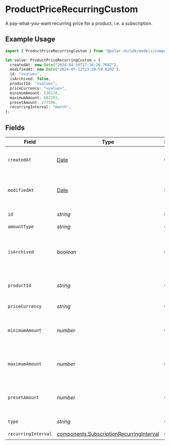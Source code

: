 # ProductPriceRecurringCustom

A pay-what-you-want recurring price for a product, i.e. a subscription.

## Example Usage

```typescript
import { ProductPriceRecurringCustom } from "@polar-sh/sdk/models/components";

let value: ProductPriceRecurringCustom = {
  createdAt: new Date("2024-04-16T17:18:20.768Z"),
  modifiedAt: new Date("2024-07-12T23:28:59.820Z"),
  id: "<value>",
  isArchived: false,
  productId: "<value>",
  priceCurrency: "<value>",
  minimumAmount: 536178,
  maximumAmount: 681393,
  presetAmount: 277596,
  recurringInterval: "month",
};
```

## Fields

| Field                                                                                                | Type                                                                                                 | Required                                                                                             | Description                                                                                          |
| ---------------------------------------------------------------------------------------------------- | ---------------------------------------------------------------------------------------------------- | ---------------------------------------------------------------------------------------------------- | ---------------------------------------------------------------------------------------------------- |
| `createdAt`                                                                                          | [Date](https://developer.mozilla.org/en-US/docs/Web/JavaScript/Reference/Global_Objects/Date)        | :heavy_check_mark:                                                                                   | Creation timestamp of the object.                                                                    |
| `modifiedAt`                                                                                         | [Date](https://developer.mozilla.org/en-US/docs/Web/JavaScript/Reference/Global_Objects/Date)        | :heavy_check_mark:                                                                                   | Last modification timestamp of the object.                                                           |
| `id`                                                                                                 | *string*                                                                                             | :heavy_check_mark:                                                                                   | The ID of the price.                                                                                 |
| `amountType`                                                                                         | *string*                                                                                             | :heavy_check_mark:                                                                                   | N/A                                                                                                  |
| `isArchived`                                                                                         | *boolean*                                                                                            | :heavy_check_mark:                                                                                   | Whether the price is archived and no longer available.                                               |
| `productId`                                                                                          | *string*                                                                                             | :heavy_check_mark:                                                                                   | The ID of the product owning the price.                                                              |
| `priceCurrency`                                                                                      | *string*                                                                                             | :heavy_check_mark:                                                                                   | The currency.                                                                                        |
| `minimumAmount`                                                                                      | *number*                                                                                             | :heavy_check_mark:                                                                                   | The minimum amount the customer can pay.                                                             |
| `maximumAmount`                                                                                      | *number*                                                                                             | :heavy_check_mark:                                                                                   | The maximum amount the customer can pay.                                                             |
| `presetAmount`                                                                                       | *number*                                                                                             | :heavy_check_mark:                                                                                   | The initial amount shown to the customer.                                                            |
| `type`                                                                                               | *string*                                                                                             | :heavy_check_mark:                                                                                   | The type of the price.                                                                               |
| `recurringInterval`                                                                                  | [components.SubscriptionRecurringInterval](../../models/components/subscriptionrecurringinterval.md) | :heavy_check_mark:                                                                                   | N/A                                                                                                  |